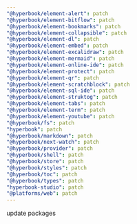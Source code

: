 ```yaml
---
"@hyperbook/element-alert": patch
"@hyperbook/element-bitflow": patch
"@hyperbook/element-bookmarks": patch
"@hyperbook/element-collapsible": patch
"@hyperbook/element-dl": patch
"@hyperbook/element-embed": patch
"@hyperbook/element-excalidraw": patch
"@hyperbook/element-mermaid": patch
"@hyperbook/element-online-ide": patch
"@hyperbook/element-protect": patch
"@hyperbook/element-qr": patch
"@hyperbook/element-scratchblock": patch
"@hyperbook/element-sql-ide": patch
"@hyperbook/element-struktog": patch
"@hyperbook/element-tabs": patch
"@hyperbook/element-term": patch
"@hyperbook/element-youtube": patch
"@hyperbook/fs": patch
"hyperbook": patch
"@hyperbook/markdown": patch
"@hyperbook/next-watch": patch
"@hyperbook/provider": patch
"@hyperbook/shell": patch
"@hyperbook/store": patch
"@hyperbook/styles": patch
"@hyperbook/toc": patch
"@hyperbook/types": patch
"hyperbook-studio": patch
"@platforms/web": patch
---
```


update packages
